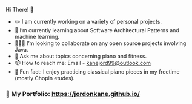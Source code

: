 Hi There! 👋
- ✏️ I am currently working on a variety of personal projects.
- 🌱 I’m currently learning about Software Architectural Patterns and machine learning.
- 🧑‍🤝‍🧑 I’m looking to collaborate on any open source projects involving Java.
- 💬 Ask me about topics concerning piano and fitness.
- 📫 How to reach me: Email - kanejord99@outlook.com
- 🎹 Fun fact: I enjoy practicing classical piano pieces in my freetime (mostly Chopin etudes).
### 🎨 My Portfolio: https://jordonkane.github.io/
